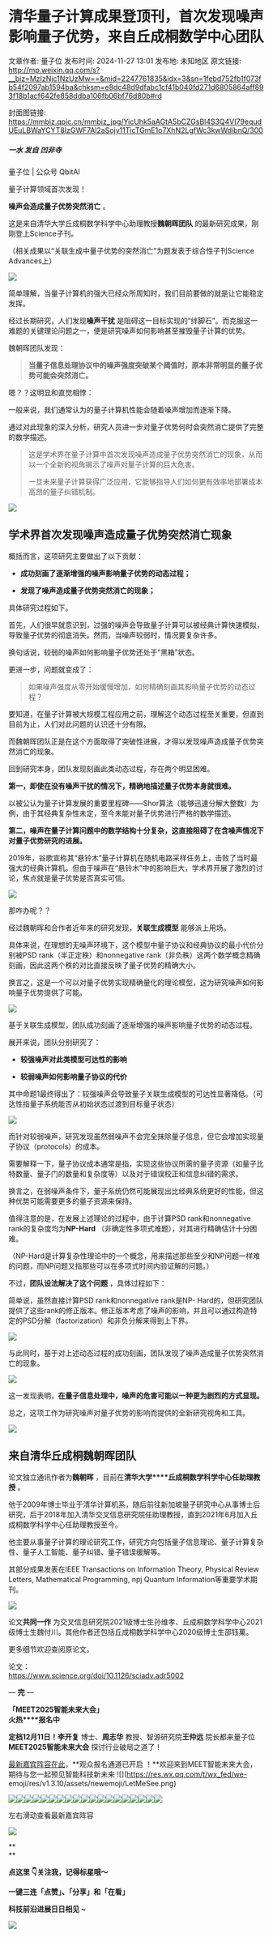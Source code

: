 # 清华量子计算成果登顶刊，首次发现噪声影响量子优势，来自丘成桐数学中心团队

文章作者: 量子位
发布时间: 2024-11-27 13:01
发布地: 未知地区
原文链接: http://mp.weixin.qq.com/s?__biz=MzIzNjc1NzUzMw==&mid=2247761835&idx=3&sn=1febd752fb1f073fb54f2097ab1594ba&chksm=e8dc48d9dfabc1cf41b040fd271d6805864aff893f18b1acf642fe858ddba106fb06bf76d80b#rd

封面图链接: https://mmbiz.qpic.cn/mmbiz_jpg/YicUhk5aAGtA5bCZGsBl4S3Q4VI79equdUEuLBWaYCYT8IzGWF7Al2aSojy11TicTGmE1o7XhN2LgfWc3kwWdibnQ/300

##### 一水 发自 凹非寺  
量子位 | 公众号 QbitAI

量子计算领域首次发现！

**噪声会造成量子优势突然消亡** 。

这是来自清华大学丘成桐数学科学中心助理教授**魏朝晖团队** 的最新研究成果，刚刚登上Science子刊。

（相关成果以“关联生成中量子优势的突然消亡”为题发表于综合性子刊Science Advances上）

![](https://mmbiz.qpic.cn/mmbiz_png/YicUhk5aAGtA5bCZGsBl4S3Q4VI79equdsic5ibaMFYVCICC4tOJpzXxvK3K5vUu9Gw4wfhZJNQicWvjEP4dlNeu6g/640?wx_fmt=png&from=appmsg)

简单理解，当量子计算机的强大已经众所周知时，我们目前要做的就是让它能稳定发挥。

经过长期研究，人们发现**噪声干扰** 是阻碍这一目标实现的“绊脚石”。而克服这一难题的关键理论问题之一，便是研究噪声如何影响甚至摧毁量子计算的优势。

魏朝晖团队发现：

> **当量子信息处理协议中的噪声强度突破某个阈值时，原本非常明显的量子优势可能会突然消亡。**

嗯？？这明显和直觉相悖：

一般来说，我们通常认为的量子计算机性能会随着噪声增加而逐渐下降。

通过对此现象的深入分析，研究人员进一步对量子优势何时会突然消亡提供了完整的数学描述。

> 这是学术界在量子计算中首次发现噪声造成量子优势突然消亡的现象，从而以一个全新的视角揭示了噪声对量子计算的巨大危害。
>
> 一旦未来量子计算获得广泛应用，它能够指导人们如何更有效率地部署成本高昂的量子纠错机制。

![](https://mmbiz.qpic.cn/mmbiz_gif/YicUhk5aAGtA5bCZGsBl4S3Q4VI79equdgjEhbtp0I2hSiaKmwQJJ5SgpktyVEAACpibuycUF4AxdPxWOKn5Y3uwQ/640?wx_fmt=gif&from=appmsg)

## 学术界首次发现噪声造成量子优势突然消亡现象

概括而言，这项研究主要做出了以下贡献：

  * **成功刻画了逐渐增强的噪声影响量子优势的动态过程；**

  * **发现了噪声造成量子优势突然消亡的现象；**

具体研究过程如下。

首先，人们很早就意识到，过强的噪声会导致量子计算可以被经典计算快速模拟，导致量子优势的彻底消失。然而，当噪声较弱时，情况要复杂许多。

换句话说，较弱的噪声如何影响量子优势还处于“黑箱”状态。

更进一步，问题就变成了：

> 如果噪声强度从零开始缓慢增加，如何精确刻画其影响量子优势的动态过程？

要知道，在量子计算被大规模工程应用之前，理解这个动态过程至关重要，但直到目前为止，人们对此问题的认识还十分有限。

而魏朝晖团队正是在这个方面取得了突破性进展，才得以发现噪声造成量子优势突然消亡的现象。

回到研究本身，团队发现刻画此类动态过程，存在两个明显困难。

**第一，即使在没有噪声干扰的情况下，精确地描述量子优势本身就很难。**

以被公认为量子计算发展的重要里程碑——Shor算法（能够迅速分解大整数）为例，由于其经典复杂性未定，至今未能对量子优势进行严格的数学描述。

**第二，噪声在量子计算问题中的数学结构十分复杂，这直接阻碍了在含噪声情况下对量子优势研究的进展。**

2019年，谷歌宣称其“悬铃木”量子计算机在随机电路采样任务上，击败了当时最强大的经典计算机。但由于噪声在“悬铃木”中的影响巨大，学术界开展了激烈的讨论，焦点就是量子优势是否真实可信。

![](https://mmbiz.qpic.cn/mmbiz_png/YicUhk5aAGtA5bCZGsBl4S3Q4VI79equdmI2wjyyClWC2UkZWIXicicSjabPicdiaia76DYXM7WQNAJAtibLmFJcYECvA/640?wx_fmt=png&from=appmsg)

那咋办呢？？

经过魏朝晖和合作者近年来的研究发现，**关联生成模型** 能够派上用场。

具体来说，在理想的无噪声环境下，这个模型中量子协议和经典协议的最小代价分别被PSD rank（半正定秩）和nonnegative
rank（非负秩）这两个数学概念精确刻画，因此这两个秩的对比直接反映了量子优势的精确大小。

换言之，这是一个可以对量子优势实现精确量化的理论模型，这为研究噪声如何影响量子优势提供了可能。

![](https://mmbiz.qpic.cn/mmbiz_png/YicUhk5aAGtA5bCZGsBl4S3Q4VI79equdiad22p9LKYZ1Ddjx4fkqUE5QibxDYricLBafA7nGQibDv82PIBkFNS31cQ/640?wx_fmt=png&from=appmsg)

基于关联生成模型，团队成功刻画了逐渐增强的噪声影响量子优势的动态过程。

展开来说，团队分别研究了：

  * **较强噪声对此类模型可达性的影响**

  * **较弱噪声如何影响量子协议的代价**

其中命题1最终得出了：较强噪声会导致量子关联生成模型的可达性显著降低。（可达性指量子系统能否从初始状态过渡到目标量子状态）

![](https://mmbiz.qpic.cn/mmbiz_png/YicUhk5aAGtA5bCZGsBl4S3Q4VI79equdiavDQs5W9jXVNkzO1cVCyQwh5AsfXSLwd8icdScHzxyjOuXgOpzzfFug/640?wx_fmt=png&from=appmsg)

而针对较弱噪声，研究发现虽然弱噪声不会完全抹除量子信息，但它会增加实现量子协议（protocols）的成本。

需要解释一下，量子协议成本通常是指，实现这些协议所需的量子资源（如量子比特数量、量子门的数量和复杂度等）以及对于错误校正和信息纠错的需求。

换言之，在弱噪声条件下，量子系统仍然可能展现出比经典系统更好的性能，但这种优势可能需要更多的量子资源来保持。

值得注意的是，在发展上述理论的过程中，由于计算PSD rank和nonnegative rank的复杂度均为**NP-Hard**
（非确定性多项式难题），对其进行精确估计十分困难。

（NP-Hard是计算复杂性理论中的一个概念，用来描述那些至少和NP问题一样难的问题，而NP问题又指那些可以在多项式时间内验证解的问题。）

不过，**团队设法解决了这个问题** ，具体过程如下：

简单说，虽然直接计算PSD rank和nonnegative rank是NP-
Hard的，但研究团队提供了这些rank的修正版本。修正版本考虑了噪声的影响，并且可以通过构造特定的PSD分解（factorization）和非负分解来得到上下界。

![](https://mmbiz.qpic.cn/mmbiz_png/YicUhk5aAGtA5bCZGsBl4S3Q4VI79equdUAsWDwCP9eyCOn3Mnrn5wqvkcfGWyTysf1Fzzwic1GyKH7ZOjc0CHAg/640?wx_fmt=png&from=appmsg)

与此同时，基于对上述动态过程的成功刻画，团队发现了噪声造成量子优势突然消亡的现象。

![](https://mmbiz.qpic.cn/mmbiz_png/YicUhk5aAGtA5bCZGsBl4S3Q4VI79equdhn9votAEibqrCILZTHxkWA9IrkHK4KjVgiauiaK36zljAvbQibG1sJ1l6A/640?wx_fmt=png&from=appmsg)

这一发现表明，**在量子信息处理中，噪声的危害可能以一种更为剧烈的方式显现。**

总之，这项工作为研究噪声对量子优势的影响而提供的全新研究视角和工具。

![](https://mmbiz.qpic.cn/mmbiz_jpg/YicUhk5aAGtA5bCZGsBl4S3Q4VI79equdQQpM3hjXSfA5LoSh2BcEo26zhTaNDGVgU2EKyUica8PcWGXSFFmoWNA/640?wx_fmt=jpeg&from=appmsg)

## 来自清华丘成桐魏朝晖团队

论文独立通讯作者为**魏朝晖** ，目前在**清华大学****丘成桐数学科学中心任助理教授** 。

他于2009年博士毕业于清华计算机系，随后前往新加坡量子研究中心从事博士后研究，后于2018年加入清华交叉信息研究院任助理教授，直到2021年6月加入丘成桐数学科学中心任助理教授至今。

他主要从事量子计算的理论研究工作，研究方向包括量子信息理论、量子计算复杂性、量子人工智能、量子纠错、量子错误缓解等。

其部分成果发表在IEEE Transactions on Information Theory, Physical Review Letters,
Mathematical Programming, npj Quantum Information等重要学术期刊。

![](https://mmbiz.qpic.cn/mmbiz_png/YicUhk5aAGtA5bCZGsBl4S3Q4VI79equdeQuR9s6qY2dvBMiaK3q5XyqnbehWyWhqQQPy01tkpJGCffzZOyvkU4g/640?wx_fmt=png&from=appmsg)

论文**共同一作**
为交叉信息研究院2021级博士生孙维孝、丘成桐数学科学中心2021级博士生魏付川。其他作者还包括丘成桐数学科学中心2020级博士生邵钰菓。

更多细节欢迎查阅原论文。

论文：  
https://www.science.org/doi/10.1126/sciadv.adr5002

— **完** —

**「MEET2025智能未来大会」  
火热****报名中**

**定档12月11日！李开复** 博士、**周志华** 教授、智源研究院**王仲远** 院长都来量子位**MEET2025智能未来大会**
探讨行业破局之道了！

[最新嘉宾阵容在此](http://mp.weixin.qq.com/s?__biz=MzIzNjc1NzUzMw==&mid=2247760478&idx=1&sn=a962f5ec367464f7b1ef4226ee14d668&chksm=e8dc4d2cdfabc43ab0920bec233071efae9ab69992a093e7b9f8e1629f27a3c3ef111e4268cd&scene=21#wechat_redirect)，**观众报名通道已开启
！**欢迎来到MEET智能未来大会，期待与您一起预见智能科技新未来 ![](https://res.wx.qq.com/t/wx_fed/we-
emoji/res/v1.3.10/assets/newemoji/LetMeSee.png)

![](https://mmbiz.qpic.cn/mmbiz_png/YicUhk5aAGtA5bCZGsBl4S3Q4VI79equdTcekibDava7hppVtY8hxWqhKzRxOmKbYd09cEO3bfk2JuIcav35jw5g/640?wx_fmt=png&from=appmsg)![](https://mmbiz.qpic.cn/mmbiz_png/YicUhk5aAGtA5bCZGsBl4S3Q4VI79equdhDk6xvEJ6ibQice7ppGnCcoS8TicWtJw634DluqCcRjkBzuRkCVibicxdUg/640?wx_fmt=png&from=appmsg)![](https://mmbiz.qpic.cn/mmbiz_png/YicUhk5aAGtA5bCZGsBl4S3Q4VI79equdDHrHJB28PoK9oBsEsVVuMgiaknXhibT8Z6nRY6PFmGNz1xW2vPBUb2VQ/640?wx_fmt=png&from=appmsg)![](https://mmbiz.qpic.cn/mmbiz_png/YicUhk5aAGtA5bCZGsBl4S3Q4VI79equdVhwpEAib5iaeshJblSzuH1bBvvXKZYYOm3e9sxTeBYPHVCcsJMuvSvsQ/640?wx_fmt=png&from=appmsg)![](https://mmbiz.qpic.cn/mmbiz_png/YicUhk5aAGtA5bCZGsBl4S3Q4VI79equd008NKxBHR1CarXmSp97H7CxJ69icPKT4xdNPpz5vRo0lzQmgsjnjcpw/640?wx_fmt=png&from=appmsg)![](https://mmbiz.qpic.cn/mmbiz_png/YicUhk5aAGtA5bCZGsBl4S3Q4VI79equdV0WHtNcQWz2JuujKDsbyjDnjhdMtRIuX4RLBoUIonp4OJRoALzkmuA/640?wx_fmt=png&from=appmsg)![](https://mmbiz.qpic.cn/mmbiz_png/YicUhk5aAGtA5bCZGsBl4S3Q4VI79equdYIIF7DclCJvhtlOTo024Cz8kuUbseNYefx4GI9ia1vBHx4oqlLOTG6w/640?wx_fmt=png&from=appmsg)![](https://mmbiz.qpic.cn/mmbiz_png/YicUhk5aAGtA5bCZGsBl4S3Q4VI79equdl6pVJHMLkBUjEyfM643rttQkuse7CRu2pr0jov28r3aI1bPhvPj6cQ/640?wx_fmt=png&from=appmsg)![](https://mmbiz.qpic.cn/mmbiz_png/YicUhk5aAGtA5bCZGsBl4S3Q4VI79equds6c0frfTRvKMRZ8v48w7faeM40gwcmEeZUWgpHyfCZxaYqyjiankNIQ/640?wx_fmt=png&from=appmsg)![](https://mmbiz.qpic.cn/mmbiz_png/YicUhk5aAGtA5bCZGsBl4S3Q4VI79equdWyZzfribFianScib3q3nxKcBqkrGeTjrhmAj3WAa8c0ftiaUQFcicazgCEQ/640?wx_fmt=png&from=appmsg)![](https://mmbiz.qpic.cn/mmbiz_png/YicUhk5aAGtA5bCZGsBl4S3Q4VI79equdXviaPFXiaOxcPQ7ic6x6sdIt4OXCghaMX4L54DgicpSib8kicwibMPW4BY71A/640?wx_fmt=png&from=appmsg)![](https://mmbiz.qpic.cn/mmbiz_png/YicUhk5aAGtA5bCZGsBl4S3Q4VI79equd7tsL8wMHclxHgPJcgJ6FjPCyqiccuGfznRjsmxcnxxupobxLsULScAA/640?wx_fmt=png&from=appmsg)![](https://mmbiz.qpic.cn/mmbiz_png/YicUhk5aAGtA5bCZGsBl4S3Q4VI79equdkMQFebchTPSLe2PWOc3PCnzD8L0bWYSOZdiciaZ044W5kYTre9LP2CEw/640?wx_fmt=png&from=appmsg)![](https://mmbiz.qpic.cn/mmbiz_png/YicUhk5aAGtA5bCZGsBl4S3Q4VI79equdh2erzp91Hb7DAk9iahFLjXWlyiaBJh0KmYiaQoRMNJA8RuzCI6GSbabLQ/640?wx_fmt=png&from=appmsg)![](https://mmbiz.qpic.cn/mmbiz_png/YicUhk5aAGtA5bCZGsBl4S3Q4VI79equduPrMzEQjTjleUEicNvzlsECYL8OV5j0ZLD8vMawFHlian5Jicl2Dh62BA/640?wx_fmt=png&from=appmsg)![](https://mmbiz.qpic.cn/mmbiz_png/YicUhk5aAGtA5bCZGsBl4S3Q4VI79equdd0EfKtd6dL0YvUF6EjHtoPs7ibSQXxwzibwA5GiaFiaon4XtS0oCb981Ew/640?wx_fmt=png&from=appmsg)![](https://mmbiz.qpic.cn/mmbiz_png/YicUhk5aAGtA5bCZGsBl4S3Q4VI79equdGoHlxhHPKibDvkGCH43ulticjP9iageercvj0Ctmy4PhZAw5cEFRmoTGg/640?wx_fmt=png&from=appmsg)![](https://mmbiz.qpic.cn/mmbiz_png/YicUhk5aAGtA5bCZGsBl4S3Q4VI79equd9ibPiabLKiazSZVHgJwzFYSQVzd3EC1VGqJnQM91QPiaMhnWm6sA1k62Sg/640?wx_fmt=png&from=appmsg)![](https://mmbiz.qpic.cn/mmbiz_svg/g9RQicMD01M1vIWlXly8hwMNSichJ0JdicLmxeeic74yN5nUSbQBN6RENeFrjnniakyz4iatoNUwKVLbRpYUrfrf5oMOLIfPCQIGp4/640?wx_fmt=svg&from=appmsg)

左右滑动查看最新嘉宾阵容

![](https://mmbiz.qpic.cn/mmbiz_svg/g9RQicMD01M1vIWlXly8hwMNSichJ0JdicLmxeeic74yN5nUSbQBN6RENeFrjnniakyz4iatoNUwKVLbRpYUrfrf5oMOLIfPCQIGp4/640?wx_fmt=svg&from=appmsg)

**  
**

**点这里 👇关注我，记得标星哦～**

**一键三连「点赞」、「分享」和「在看」**

**科技前沿进展日日相见 ~**

![](https://mmbiz.qpic.cn/mmbiz_svg/g9RQicMD01M0tYoRQT2cMQRmPS5ZDyrrfzeksiay90KaDzlGBH61icqHxmgFKfvfXtVuwTHV740CDLAaXU1LIfZyoJEpYKcRIiaE/640?wx_fmt=svg)

